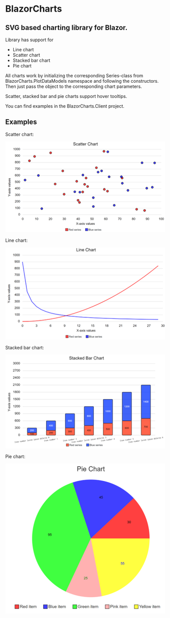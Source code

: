 # BlazorCharts
## SVG based charting library for Blazor.
Library has support for
- Line chart
- Scatter chart
- Stacked bar chart
- Pie chart

All charts work by initializing the corresponding Series-class from BlazorCharts.PlotDataModels namespace and following the constructors. Then just pass the object to the corresponding chart parameters.

Scatter, stacked bar and pie charts support hover tooltips.

You can find examples in the BlazorCharts.Client project.

## Examples
Scatter chart:

<img src="screenshots/scatterchart.png" alt="scatter chart" width="600"/>

Line chart:

<img src="screenshots/linechart.png" alt="line chart" width="600"/>

Stacked bar chart:

<img src="screenshots/stackedbarchart.png" alt="line chart" width="600"/>

Pie chart:

<img src="screenshots/piechart.png" alt="pie chart" width="600"/>

